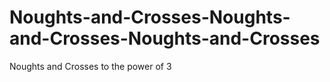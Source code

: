 # Noughts-and-Crosses-Noughts-and-Crosses-Noughts-and-Crosses
Noughts and Crosses to the power of 3
